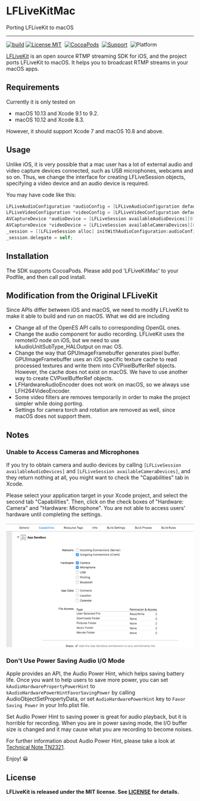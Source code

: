 # LFLiveKitMac

Porting LFLiveKit to macOS

---

[![build](https://api.travis-ci.org/KKBOX/LFLiveKitMac.svg)](https://travis-ci.org/KKBOX/LFLiveKitMac)
[![License MIT](https://img.shields.io/badge/license-MIT-green.svg?style=flat)](https://raw.githubusercontent.com/KKBOX/LFLiveKitMac/blob/master/LICENSE)&nbsp;
[![CocoaPods](http://img.shields.io/cocoapods/v/LFLiveKitMac.svg?style=flat)](http://cocoapods.org/?q=LFLiveKitMac)&nbsp;
[![Support](https://img.shields.io/badge/macOS-10.8-orange.svg)](https://www.apple.com/tw/macos)&nbsp;
![Platform](https://img.shields.io/badge/platform-macOS-ff69b4.svg)&nbsp;

[LFLiveKit](https://github.com/LaiFengiOS/LFLiveKit) is an open source
RTMP streaming SDK for iOS, and the project ports LFLiveKit to macOS.
It helps you to broadcast RTMP streams in your macOS apps.

## Requirements

Currently it is only tested on 

- macOS 10.13 and Xcode 9.1 to 9.2.
- macOS 10.12 and Xcode 8.3. 

However, it should support Xcode 7 and macOS 10.8 and above.

## Usage

Unlike iOS, it is very possible that a mac user has a lot of external
audio and video capture devices connected, such as USB microphones,
webcams and so on. Thus, we change the interface for creating
LFLiveSession objects, specifying a video device and an audio device
is required.

You may have code like this:

``` objective-c
LFLiveAudioConfiguration *audioConfig = [LFLiveAudioConfiguration defaultConfiguration];
LFLiveVideoConfiguration *videoConfig = [LFLiveVideoConfiguration defaultConfigurationForQuality:LFLiveVideoQuality_Medium3];
AVCaptureDevice *audioDevice = [LFLiveSession availableAudioDevices][0];
AVCaptureDevice *videoDevice = [LFLiveSession availableCameraDevices][0];
_session = [[LFLiveSession alloc] initWithAudioConfiguration:audioConfig audioDevice:audioDevice videoConfiguration:videoConfig videoDevice:videoDevice captureType:LFLiveCaptureMaskAll];
_session.delegate = self;
```

## Installation

The SDK supports CocoaPods. Please add pod 'LFLiveKitMac'
to your Podfile, and then call pod install.

## Modification from the Original LFLiveKit

Since APIs differ between iOS and macOS, we need to modify LFLiveKit
to make it able to build and run on macOS. What we did are including

- Change all of the OpenES API calls to corresponding OpenGL ones.
- Change the audio component for audio recording. LFLiveKit uses the
  remoteIO node on iOS, but we need to use kAudioUnitSubType_HALOutput
  on mac OS.
- Change the way that GPUImageFramebuffer generates pixel
  buffer. GPUImageFramebuffer uses an iOS specific texture cache to
  read processed textures and write them into CVPixelBufferRef
  objects. However, the cache does not exist on macOS. We have to use
  another way to create CVPixelBufferRef objects.
- LFHardwareAudioEncoder does not work on macOS, so we always use
  LFH264VideoEncoder.
- Some video filters are removes temporarily in order to make the
  project simpler while doing porting.
- Settings for camera torch and rotation are removed as well, since
  macOS does not support them.

## Notes

### Unable to Access Cameras and Microphones

If you try to obtain camera and audio devices by calling
`[LFLiveSession availableAudioDevices]` and
`[LFLiveSession availableCameraDevices]`, and they return nothing at
all, you might want to check the "Capabilities" tab in Xcode.

Please select your application target in your Xcode project, and
select the second tab "Capabilities". Then, click on the check boxes
of "Hardware: Camera" and "Hardware: Microphone".  You are not able to
access users' hardware until completing the settings.

![xcode](xcode.png)

### Don't Use Power Saving Audio I/O Mode

Apple provides an API, the Audio Power Hint, which helps saving
battery life. Once you want to help users to save more power, you can
set `kAudioHardwarePropertyPowerHint` to
`kAudioHardwarePowerHintFavorSavingPower` by calling
AudioObjectSetPropertyData, or set `AudioHardwarePowerHint` key to
`Favor Saving Power` in your Info.plist file.

Set Audio Power Hint to saving power is great for audio playback, but
it is horrible for recording. When you are in power saving mode, the
I/O buffer size is changed and it may cause what you are recording to
become noises.

For further information about Audio Power Hint, please take a look at
[Technical Note TN2321](https://developer.apple.com/library/content/technotes/tn2321/_index.html).

Enjoy! 😀

## License

 **LFLiveKit is released under the MIT license. See
 [LICENSE](https://github.com/KKBOX/LFLiveKitMac/blob/master/LICENSE) for details.**
